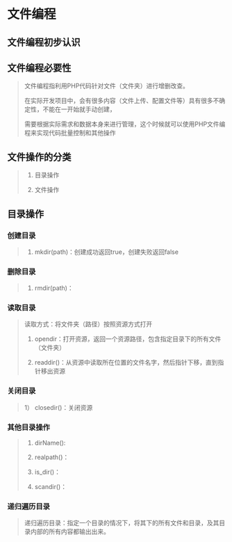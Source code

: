 # 文件编程

## 文件编程初步认识



## 文件编程必要性

> 文件编程指利用PHP代码针对文件（文件夹）进行增删改查。
>
> 在实际开发项目中，会有很多内容（文件上传、配置文件等）具有很多不确定性，不能在一开始就手动创建，
>
> 需要根据实际需求和数据本身来进行管理，这个时候就可以使用PHP文件编程来实现代码批量控制和其他操作

## 文件操作的分类

> 1)  目录操作
>
> 2)  文件操作

## 目录操作

### 创建目录

> 1)  mkdir(path)：创建成功返回true，创建失败返回false

### 删除目录

> 1) rmdir(path)：

### 读取目录

> 读取方式：将文件夹（路径）按照资源方式打开
>
> 1) opendir：打开资源，返回一个资源路径，包含指定目录下的所有文件（文件夹）
>
> 2) readdir()：从资源中读取所在位置的文件名字，然后指针下移，直到指针移出资源

### 关闭目录

> 1） closedir()：关闭资源

### 其他目录操作

> 1) dirName():
>
> 2) realpath()：
>
> 3) is_dir()：
>
> 4) scandir()：

### 递归遍历目录

> 递归遍历目录：指定一个目录的情况下，将其下的所有文件和目录，及其目录内部的所有内容都输出出来。